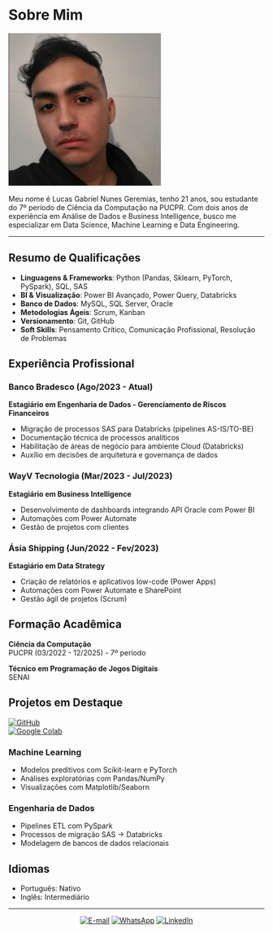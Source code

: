 # Sobre Mim

<p> <img src="./imagens/myfoto.png" width="300" height="300"></p>
Meu nome é Lucas Gabriel Nunes Geremias, tenho 21 anos, sou estudante do 7º período de Ciência da Computação na PUCPR. Com dois anos de experiência em Análise de Dados e Business Intelligence, busco me especializar em Data Science, Machine Learning e Data Engineering.

<hr/>

## Resumo de Qualificações
- **Linguagens & Frameworks**: Python (Pandas, Sklearn, PyTorch, PySpark), SQL, SAS
- **BI & Visualização**: Power BI Avançado, Power Query, Databricks
- **Banco de Dados**: MySQL, SQL Server, Oracle
- **Metodologias Ágeis**: Scrum, Kanban
- **Versionamento**: Git, GitHub
- **Soft Skills**: Pensamento Crítico, Comunicação Profissional, Resolução de Problemas

## Experiência Profissional

### Banco Bradesco (Ago/2023 - Atual)
**Estagiário em Engenharia de Dados - Gerenciamento de Riscos Financeiros**
- Migração de processos SAS para Databricks (pipelines AS-IS/TO-BE)
- Documentação técnica de processos analíticos
- Habilitação de áreas de negócio para ambiente Cloud (Databricks)
- Auxílio em decisões de arquitetura e governança de dados

### WayV Tecnologia (Mar/2023 - Jul/2023)
**Estagiário em Business Intelligence**
- Desenvolvimento de dashboards integrando API Oracle com Power BI
- Automações com Power Automate
- Gestão de projetos com clientes

### Ásia Shipping (Jun/2022 - Fev/2023)
**Estagiário em Data Strategy**
- Criação de relatórios e aplicativos low-code (Power Apps)
- Automações com Power Automate e SharePoint
- Gestão ágil de projetos (Scrum)

## Formação Acadêmica
**Ciência da Computação**  
PUCPR (03/2022 - 12/2025) - 7º período  

**Técnico em Programação de Jogos Digitais**  
SENAI 

## Projetos em Destaque
[![GitHub](https://img.shields.io/badge/-Portfólio_GitHub-181717?logo=github)](https://github.com/LucasGng)  
[![Google Colab](https://img.shields.io/badge/-Projetos_Colab-F9AB00?logo=googlecolab)](https://drive.google.com/drive/folders/1lvzhw1Qn-b6bMAhzANT2WLQl0eZClHXw)

### Machine Learning
- Modelos preditivos com Scikit-learn e PyTorch
- Análises exploratórias com Pandas/NumPy
- Visualizações com Matplotlib/Seaborn

### Engenharia de Dados
- Pipelines ETL com PySpark
- Processos de migração SAS → Databricks
- Modelagem de bancos de dados relacionais

## Idiomas
- Português: Nativo
- Inglês: Intermediário

<hr/>

<p align="center">
  <a href="mailto:lgngpro@gmail.com"><img src="https://img.shields.io/badge/Gmail-D14836?logo=gmail&logoColor=white" alt="E-mail"></a>
  <a href="https://wa.me/5541984935309"><img src="https://img.shields.io/badge/WhatsApp-25D366?logo=whatsapp&logoColor=white" alt="WhatsApp"></a>
  <a href="https://www.linkedin.com/in/lucas-gabriel-nunes-geremias-28a083240"><img src="https://img.shields.io/badge/LinkedIn-0077B5?logo=linkedin&logoColor=white" alt="LinkedIn"></a>
</p>

